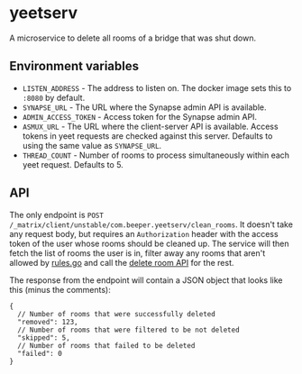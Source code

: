 # yeetserv
A microservice to delete all rooms of a bridge that was shut down.

## Environment variables
* `LISTEN_ADDRESS` - The address to listen on. The docker image sets this to
  `:8080` by default.
* `SYNAPSE_URL` - The URL where the Synapse admin API is available.
* `ADMIN_ACCESS_TOKEN` - Access token for the Synapse admin API.
* `ASMUX_URL` - The URL where the client-server API is available. Access tokens
  in yeet requests are checked against this server. Defaults to using the same
  value as `SYNAPSE_URL`.
* `THREAD_COUNT` - Number of rooms to process simultaneously within each yeet
  request. Defaults to 5.

## API
The only endpoint is `POST /_matrix/client/unstable/com.beeper.yeetserv/clean_rooms`.
It doesn't take any request body, but requires an `Authorization` header with the
access token of the user whose rooms should be cleaned up. The service will then
fetch the list of rooms the user is in, filter away any rooms that aren't allowed
by [rules.go](rules.go) and call the [delete room API] for the rest.

The response from the endpoint will contain a JSON object that looks like this
(minus the comments):

```jsonc
{
  // Number of rooms that were successfully deleted
  "removed": 123,
  // Number of rooms that were filtered to be not deleted
  "skipped": 5,
  // Number of rooms that failed to be deleted
  "failed": 0
}
```

[delete room API]: https://matrix-org.github.io/synapse/latest/admin_api/rooms.html#delete-room-api
